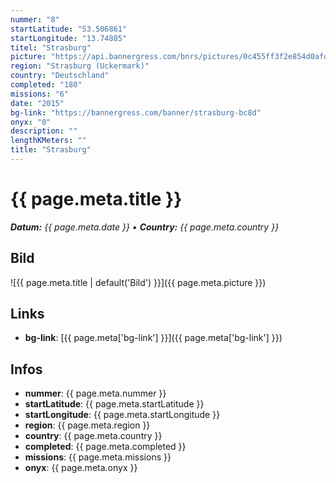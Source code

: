 ```yaml
---
nummer: "8"
startLatitude: "53.506861"
startLongitude: "13.74885"
titel: "Strasburg"
picture: "https://api.bannergress.com/bnrs/pictures/0c455ff3f2e854d0afd6f146add602bc"
region: "Strasburg (Uckermark)"
country: "Deutschland"
completed: "180"
missions: "6"
date: "2015"
bg-link: "https://bannergress.com/banner/strasburg-bc8d"
onyx: "0"
description: ""
lengthKMeters: ""
title: "Strasburg"
---
```


# {{ page.meta.title }}
_**Datum:** {{ page.meta.date }} • **Country:** {{ page.meta.country }}_

## Bild
![{{ page.meta.title | default('Bild') }}]({{ page.meta.picture }})

## Links
- **bg-link**: [{{ page.meta['bg-link'] }}]({{ page.meta['bg-link'] }})

## Infos
- **nummer**: {{ page.meta.nummer }}
- **startLatitude**: {{ page.meta.startLatitude }}
- **startLongitude**: {{ page.meta.startLongitude }}
- **region**: {{ page.meta.region }}
- **country**: {{ page.meta.country }}
- **completed**: {{ page.meta.completed }}
- **missions**: {{ page.meta.missions }}
- **onyx**: {{ page.meta.onyx }}

